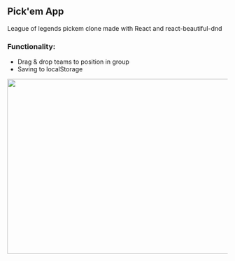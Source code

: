 
## Pick'em App

 League of legends pickem clone made with React and react-beautiful-dnd

 ### Functionality:

- Drag & drop teams to position in group
- Saving to localStorage

<img src="https://media.giphy.com/media/A6PmnfjmLCZoSD9laT/giphy.gif" width="800" height="400">

